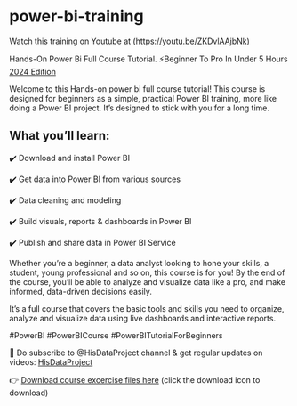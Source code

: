 # power-bi-training
Watch this training on Youtube at (https://youtu.be/ZKDvlAAjbNk)

Hands-On Power Bi Full Course Tutorial. ⚡Beginner To Pro In Under 5 Hours [2024 Edition](https://youtu.be/ZKDvlAAjbNk)

Welcome to this Hands-on power bi full course tutorial! This course is designed for beginners as a simple, practical Power BI training, more like doing a Power BI project. It’s designed to stick with you for a long time.

 
## What you’ll learn:
✔️ Download and install Power BI

✔️ Get data into Power BI from various sources

✔️ Data cleaning and modeling 

✔️ Build visuals, reports & dashboards in Power BI

✔️ Publish and share data in Power BI Service

Whether you’re a beginner, a data analyst looking to hone your skills, a student, young professional and so on, this course is for you! By the end of the course, you’ll be able to analyze and visualize data like a pro, and make informed, data-driven decisions easily.

It’s a full course that covers the basic tools and skills you need to organize, analyze and visualize data using live dashboards and interactive reports.

#PowerBI #PowerBICourse #PowerBITutorialForBeginners

📌 Do subscribe to @HisDataProject channel & get regular updates on videos: [HisDataProject](https://bit.ly/4cfEVuG)

👉 [Download course excercise files here](https://github.com/kahethu/power-bi-training/blob/main/Excercise-Files.zip)
(click the download icon to download)


